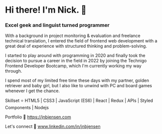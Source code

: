 # Hi there! I'm Nick. 👋

### Excel geek and linguist turned programmer
With a background in project monitoring & evaluation and freelance technical translation, I entered the field of frontend web development with a great deal of experience with structured thinking and problem-solving.

I started to play around with programming in 2020 and finally took the decision to pursue a career in the field in 2022 by joining the Technigo Frontend Developer Bootcamp, which I'm currently working my way through.

I spend most of my limited free time these days with my partner, golden retriever and baby girl, but I also like to unwind with PC and board games whenever I get the chance.

Skillset ⭐
HTML5 | CSS3 | JavaScript (ES6) | React | Redux | APIs | Styled Components | Nodejs

Portfolio 🎨
https://jnbjensen.com

Let's connect 🤝
www.linkedin.com/in/jnbjensen

